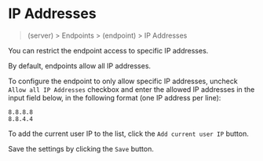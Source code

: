 # IP Addresses

> (server) > Endpoints > (endpoint) > IP Addresses

You can restrict the endpoint access to specific IP addresses.

By default, endpoints allow all IP addresses.

To configure the endpoint to only allow specific IP addresses, uncheck `Allow all IP Addresses` checkbox and enter the allowed IP addresses in the input field below, in the following format (one IP address per line):

```
8.8.8.8
8.8.4.4
```

To add the current user IP to the list, click the `Add current user IP` button.

Save the settings by clicking the `Save` button.